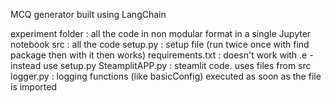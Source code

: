 MCQ generator built using LangChain 

experiment folder : all the code in non modular format in a single Jupyter notebook
src : all the code 
setup.py : setup file (run twice once with find package then with it then works)
requirements.txt : doesn't work with .e -   instead use setup.py
SteamplitAPP.py : steamlit code. uses files from src
logger.py : logging functions (like basicConfig) executed as soon as the file is imported


